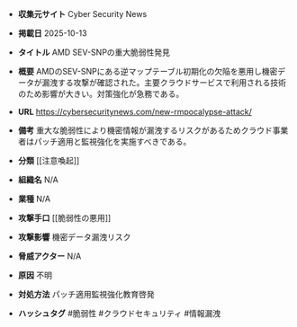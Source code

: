 - **収集元サイト**
Cyber Security News

- **掲載日**
2025-10-13

- **タイトル**
AMD SEV-SNPの重大脆弱性発見

- **概要**
AMDのSEV-SNPにある逆マップテーブル初期化の欠陥を悪用し機密データが漏洩する攻撃が確認された。主要クラウドサービスで利用される技術のため影響が大きい。対策強化が急務である。

- **URL**
https://cybersecuritynews.com/new-rmpocalypse-attack/

- **備考**
重大な脆弱性により機密情報が漏洩するリスクがあるためクラウド事業者はパッチ適用と監視強化を実施すべきである。

- **分類**
[[注意喚起]]

- **組織名**
N/A

- **業種**
N/A

- **攻撃手口**
[[脆弱性の悪用]]

- **攻撃影響**
機密データ漏洩リスク

- **脅威アクター**
N/A

- **原因**
不明

- **対処方法**
パッチ適用監視強化教育啓発

- **ハッシュタグ**
#脆弱性 #クラウドセキュリティ #情報漏洩
